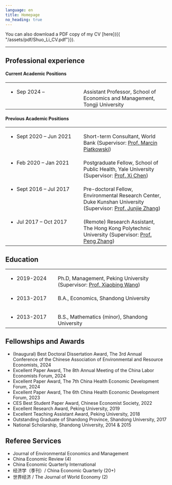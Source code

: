 ```yaml
---
language: en
title: Homepage
no_heading: true
---
```


You can also download a PDF copy of my CV [here]({{ "/assets/pdf/Shuo_Li_CV.pdf"}}).

---

## Professional experience

#### Current Academic Positions
<table class="homepage-table">
  <tbody>
    <tr>
      <td valign="baseline" width="220"><ul><li>Sep 2024 –</li></ul></td>
      <td valign="baseline">Assistant Professor, School of Economics and Management, Tongji University</td>
    </tr>
  </tbody>
</table>


#### Previous Academic Positions
<table class="homepage-table">
  <tbody>
    <tr>
      <td valign="baseline" width="220"><ul><li>Sept 2020 – Jun 2021</li></ul></td>
      <td valign="baseline">Short-term Consultant, World Bank (Supervisor: <a href="https://blogs.worldbank.org/en/team/m/marcin-piatkowski">Prof. Marcin Piatkowski</a>)</td>
    </tr>
    <tr>
      <td valign="baseline"><ul><li>Feb 2020 – Jan 2021</li></ul></td>
      <td valign="baseline">Postgraduate Fellow, School of Public Health, Yale University (Supervisor: <a href="https://ysph.yale.edu/profile/xi-chen/">Prof. Xi Chen</a>)</td>
    </tr>
    <tr>
      <td valign="baseline"><ul><li>Sept 2016 – Jul 2017</li></ul></td>
      <td valign="baseline">Pre-doctoral Fellow, Environmental Research Center, Duke Kunshan University (Supervisor: <a href="https://sites.nicholas.duke.edu/junjiezhang/">Prof. Junjie Zhang</a>)</td>
    </tr>
    <tr>
      <td valign="baseline"><ul><li>Jul 2017 – Oct 2017</li></ul></td>
      <td valign="baseline">(Remote) Research Assistant, The Hong Kong Polytechnic University (Supervisor: <a href="https://pengzhang.weebly.com">Prof. Peng Zhang</a>)</td>
    </tr>
  </tbody>
</table>

 
## Education

<table class="homepage-table">
  <tbody>
    <tr>
      <td valign="baseline" width="140"><ul><li>2019-2024</li></ul></td>
      <td valign="baseline">Ph.D, Management, Peking University (Supervisor: <a href="http://ccap.pku.edu.cn/yjtd/szdw/4946.htm">Prof. Xiaobing Wang</a>)</td>
    </tr>
    <tr>
      <td valign="baseline"><ul><li>2013-2017</li></ul></td>
      <td valign="baseline">B.A., Economics, Shandong University</td>
    </tr>
    <tr>
      <td valign="baseline"><ul><li>2013-2017</li></ul></td>
      <td valign="baseline">B.S., Mathematics (minor), Shandong University</td>
    </tr>
  </tbody>
</table>


## Fellowships and Awards

- (Inaugural) Best Doctoral Dissertation Award, The 3rd Annual Conference of the Chinese Association of Environmental and Resource Economists, 2024
- Excellent Paper Award, The 8th Annual Meeting of the China Labor Economists Forum, 2024
- Excellent Paper Award, The 7th China Health Economic Development Forum, 2024
- Excellent Paper Award, The 6th China Health Economic Development Forum, 2023 
- CES Best Student Paper Award, Chinese Economist Society, 2022
- Excellent Research Award, Peking University, 2019
- Excellent Teaching Assistant Award, Peking University, 2018
- Outstanding Graduate of Shandong Province, Shandong University, 2017
- National Scholarship, Shandong University, 2014 & 2015


## Referee Services

- Journal of Environmental Economics and Management
- China Economic Review (4)
- China Economic Quarterly International
- 经济学（季刊）/ China Economic Quarterly (20+)
- 世界经济 / The Journal of World Economy (2)
